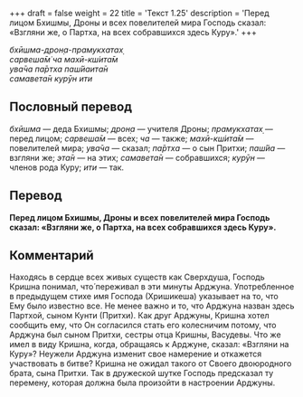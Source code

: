 +++
draft = false
weight = 22
title = 'Текст 1.25'
description = 'Перед лицом Бхишмы, Дроны и всех повелителей мира Господь сказал: «Взгляни же, о Партха, на всех собравшихся здесь Куру».'
+++

_бхӣшма-дрон̣а-прамукхатах̣  
сарвеша̄м̇ ча махӣ-кш́ита̄м  
ува̄ча па̄ртха паш́йаита̄н  
самавета̄н курӯн ити_

## Пословный перевод

_бхӣшма_ — деда Бхишмы; _дрон̣а_ — учителя Дроны; _прамукхатах̣_ — перед лицом; _сарвеша̄м_ — всех; _ча_ — также; _махӣ_\-_кш́ита̄м_ — повелителей мира; _ува̄ча_ — сказал; _па̄ртха_ — о сын Притхи; _паш́йа_ — взгляни же; _эта̄н_ — на этих; _самавета̄н_ — собравшихся; _курӯн_ — членов рода Куру; _ити_ — так.

## Перевод

**Перед лицом Бхишмы, Дроны и всех повелителей мира Господь сказал: «Взгляни же, о Партха, на всех собравшихся здесь Куру».**

## Комментарий

Находясь в сердце всех живых существ как Сверхдуша, Господь Кришна понимал, что́ переживал в эти минуты Арджуна. Употребленное в предыдущем стихе имя Господа (Хришикеша) указывает на то, что Ему было известно все. Не менее важно и то, что Арджуна назван здесь Партхой, сыном Кунти (Притхи). Как друг Арджуны, Кришна хотел сообщить ему, что Он согласился стать его колесничим потому, что Арджуна был сыном Притхи, сестры отца Кришны, Васудевы. Что же имел в виду Кришна, когда, обращаясь к Арджуне, сказал: «Взгляни на Куру»? Неужели Арджуна изменит свое намерение и откажется участвовать в битве? Кришна не ожидал такого от Своего двоюродного брата, сына Притхи. Так в дружеской шутке Господь предсказал ту перемену, которая должна была произойти в настроении Арджуны.
